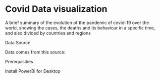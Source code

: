# Covid Data visualization 

A brief summary of the evolution of the pandemic of covid-19 over the world, showing the cases, the deaths and its behaviour in a specific time, and also divided by countries and regions

Data Source

  Data comes from this source: 

Prerequisities

  Install PowerBi for Desktop
  
